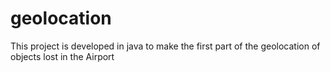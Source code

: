 # geolocation
This project is developed in java to make the first part of the geolocation of objects lost in the Airport
